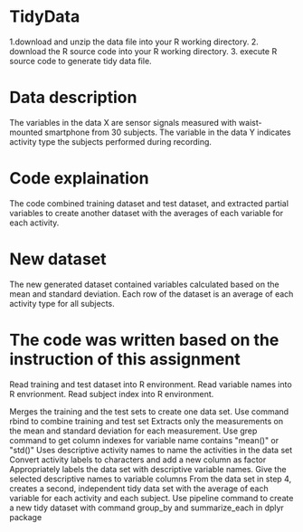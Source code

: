 # TidyData


1.download and unzip the data file into your R working directory.
2. download the R source code into your R working directory.
3. execute R source code to generate tidy data file.
# Data description
The variables in the data X are sensor signals measured with waist-mounted smartphone from 30 subjects. The variable in the data Y indicates activity type the subjects performed during recording.

# Code explaination
The code combined training dataset and test dataset, and extracted partial variables to create another dataset with the averages of each variable for each activity.

# New dataset
The new generated dataset contained variables calculated based on the mean and standard deviation. Each row of the dataset is an average of each activity type for all subjects.

# The code was written based on the instruction of this assignment
Read training and test dataset into R environment. Read variable names into R envrionment. Read subject index into R environment.

Merges the training and the test sets to create one data set. Use command rbind to combine training and test set
Extracts only the measurements on the mean and standard deviation for each measurement. Use grep command to get column indexes for variable name contains "mean()" or "std()"
Uses descriptive activity names to name the activities in the data set Convert activity labels to characters and add a new column as factor
Appropriately labels the data set with descriptive variable names. Give the selected descriptive names to variable columns
From the data set in step 4, creates a second, independent tidy data set with the average of each variable for each activity and each subject. Use pipeline command to create a new tidy dataset with command group_by and summarize_each in dplyr package
